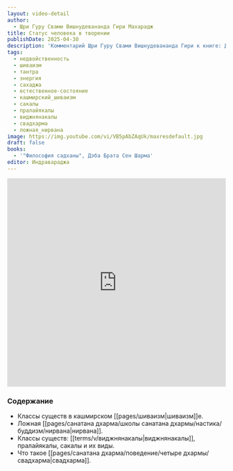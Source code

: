 ```yaml
---
layout: video-detail
author:
  - Шри Гуру Свами Вишнудевананда Гири Махарадж
title: Статус человека в творении
publishDate: 2025-04-30
description: 'Комментарий Шри Гуру Свами Вишнудевананда Гири к книге: Дэба Брата Сен Шарма "Философия садханы"'
tags:
  - недвойственность
  - шиваизм
  - тантра
  - энергия
  - сахаджа
  - естественное-состояние
  - кашмирский_шиваизм
  - сакалы
  - пралайякалы
  - виджнянакалы
  - свадхарма
  - ложная_нирвана
image: https://img.youtube.com/vi/VB5pAbZAqUk/maxresdefault.jpg
draft: false
books:
  - '"Философия садханы", Дэба Брата Сен Шарма'
editor: Индравараджа
---
```


<iframe width="100%" height="480px" src="https://www.youtube.com/embed/VB5pAbZAqUk" title="YouTube video player" frameborder="0" allow="accelerometer; autoplay; clipboard-write; encrypted-media; gyroscope; picture-in-picture; web-share" referrerpolicy="strict-origin-when-cross-origin" allowfullscreen></iframe>

### Содержание

- Классы существ в кашмирском [[pages/шиваизм|шиваизм]]е.
- Ложная [[pages/санатана дхарма/школы санатана дхармы/настика/буддизм/нирвана|нирвана]].
- Классы существ: [[terms/v/виджнянакалы|виджнянакалы]], пралайякалы, сакалы и их виды.
- Что такое [[pages/санатана дхарма/поведение/четыре дхармы/свадхарма|свадхарма]].